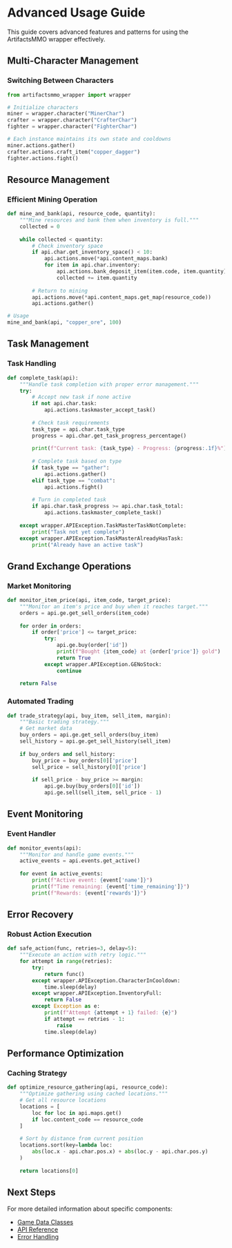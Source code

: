 # Advanced Usage Guide

This guide covers advanced features and patterns for using the ArtifactsMMO wrapper effectively.

## Multi-Character Management

### Switching Between Characters
```python
from artifactsmmo_wrapper import wrapper

# Initialize characters
miner = wrapper.character("MinerChar")
crafter = wrapper.character("CrafterChar")
fighter = wrapper.character("FighterChar")

# Each instance maintains its own state and cooldowns
miner.actions.gather()
crafter.actions.craft_item("copper_dagger")
fighter.actions.fight()
```

## Resource Management

### Efficient Mining Operation
```python
def mine_and_bank(api, resource_code, quantity):
    """Mine resources and bank them when inventory is full."""
    collected = 0
    
    while collected < quantity:
        # Check inventory space
        if api.char.get_inventory_space() < 10:
            api.actions.move(*api.content_maps.bank)
            for item in api.char.inventory:
                api.actions.bank_deposit_item(item.code, item.quantity)
                collected += item.quantity
            
        # Return to mining
        api.actions.move(*api.content_maps.get_map(resource_code))
        api.actions.gather()

# Usage
mine_and_bank(api, "copper_ore", 100)
```

## Task Management

### Task Handling
```python
def complete_task(api):
    """Handle task completion with proper error management."""
    try:
        # Accept new task if none active
        if not api.char.task:
            api.actions.taskmaster_accept_task()
        
        # Check task requirements
        task_type = api.char.task_type
        progress = api.char.get_task_progress_percentage()
        
        print(f"Current task: {task_type} - Progress: {progress:.1f}%")
        
        # Complete task based on type
        if task_type == "gather":
            api.actions.gather()
        elif task_type == "combat":
            api.actions.fight()
            
        # Turn in completed task
        if api.char.task_progress >= api.char.task_total:
            api.actions.taskmaster_complete_task()
            
    except wrapper.APIException.TaskMasterTaskNotComplete:
        print("Task not yet complete")
    except wrapper.APIException.TaskMasterAlreadyHasTask:
        print("Already have an active task")
```

## Grand Exchange Operations

### Market Monitoring
```python
def monitor_item_price(api, item_code, target_price):
    """Monitor an item's price and buy when it reaches target."""
    orders = api.ge.get_sell_orders(item_code)
    
    for order in orders:
        if order['price'] <= target_price:
            try:
                api.ge.buy(order['id'])
                print(f"Bought {item_code} at {order['price']} gold")
                return True
            except wrapper.APIException.GENoStock:
                continue
    
    return False
```

### Automated Trading
```python
def trade_strategy(api, buy_item, sell_item, margin):
    """Basic trading strategy."""
    # Get market data
    buy_orders = api.ge.get_sell_orders(buy_item)
    sell_history = api.ge.get_sell_history(sell_item)
    
    if buy_orders and sell_history:
        buy_price = buy_orders[0]['price']
        sell_price = sell_history[0]['price']
        
        if sell_price - buy_price >= margin:
            api.ge.buy(buy_orders[0]['id'])
            api.ge.sell(sell_item, sell_price - 1)
```

## Event Monitoring

### Event Handler
```python
def monitor_events(api):
    """Monitor and handle game events."""
    active_events = api.events.get_active()
    
    for event in active_events:
        print(f"Active event: {event['name']}")
        print(f"Time remaining: {event['time_remaining']}")
        print(f"Rewards: {event['rewards']}")
```

## Error Recovery

### Robust Action Execution
```python
def safe_action(func, retries=3, delay=5):
    """Execute an action with retry logic."""
    for attempt in range(retries):
        try:
            return func()
        except wrapper.APIException.CharacterInCooldown:
            time.sleep(delay)
        except wrapper.APIException.InventoryFull:
            return False
        except Exception as e:
            print(f"Attempt {attempt + 1} failed: {e}")
            if attempt == retries - 1:
                raise
            time.sleep(delay)
```

## Performance Optimization

### Caching Strategy
```python
def optimize_resource_gathering(api, resource_code):
    """Optimize gathering using cached locations."""
    # Get all resource locations
    locations = [
        loc for loc in api.maps.get()
        if loc.content_code == resource_code
    ]
    
    # Sort by distance from current position
    locations.sort(key=lambda loc: 
        abs(loc.x - api.char.pos.x) + abs(loc.y - api.char.pos.y)
    )
    
    return locations[0]
```

## Next Steps

For more detailed information about specific components:
- [Game Data Classes](game_data_classes.html)
- [API Reference](api_reference.html)
- [Error Handling](error_handling.html)
